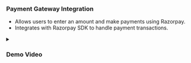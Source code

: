 ### Payment Gateway Integration

- Allows users to enter an amount and make payments using Razorpay.
- Integrates with Razorpay SDK to handle payment transactions.

<details><summary><h3>Demo Video</h3></summary>

https://github.com/user-attachments/assets/b95f4037-fa6f-4599-8ae8-2f400608d3cd

</details>



